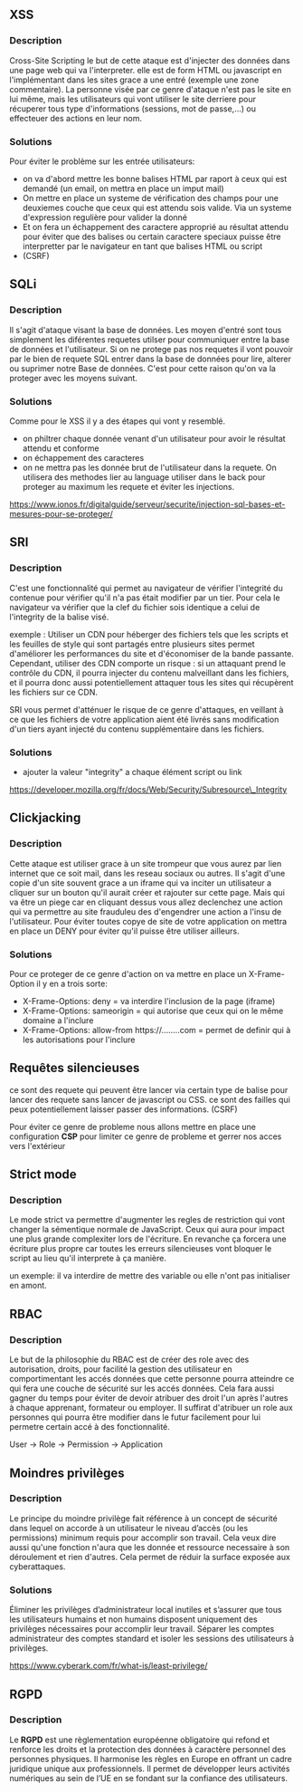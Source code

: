 ## XSS

### Description

Cross-Site Scripting
le but de cette ataque est d'injecter des données dans une page web qui va l'interpreter. elle est de form HTML ou javascript en l'implémentant dans les sites grace a une entré (exemple une zone commentaire). La personne visée par ce genre d'ataque n'est pas le site en lui même, mais les utilisateurs qui vont utiliser le site derriere pour récuperer tous type d'informations (sessions, mot de passe,...) ou effecteuer des actions en leur nom.

### Solutions

Pour éviter le problème sur les entrée utilisateurs:

* on va d'abord mettre les bonne balises HTML par raport à ceux qui est demandé (un email, on mettra en place un imput mail)
* On mettre en place un systeme de vérification des champs pour une deuxiemes couche que ceux qui est attendu sois valide. Via un systeme d'expression regulière pour valider la donné
* Et on fera un échappement des caractere approprié au résultat attendu pour éviter que des balises ou certain caractere speciaux puisse être interpretter par le navigateur en tant que balises HTML ou script
* (CSRF)

## SQLi

### Description

Il s'agit d'ataque visant la base de données. Les moyen d'entré sont tous simplement les diférentes requetes utilser pour communiquer entre la base de données et l'utilisateur.
Si on ne protege pas nos requetes il vont pouvoir par le bien de requete SQL entrer dans la base de données pour lire, alterer ou suprimer notre Base de données. C'est pour cette raison qu'on va la proteger avec les moyens suivant.

### Solutions

Comme pour le XSS il y a des étapes qui vont y resemblé.

* on philtrer chaque donnée venant d'un utilisateur pour avoir le résultat attendu et conforme
* on échappement des caracteres
* on ne mettra pas les donnée brut de l'utilisateur dans la requete. On utilisera des methodes lier au language utiliser dans le back pour proteger au maximum les requete et éviter les injections.

https://www.ionos.fr/digitalguide/serveur/securite/injection-sql-bases-et-mesures-pour-se-proteger/

## SRI

### Description

C'est une fonctionnalité qui permet au navigateur de vérifier l'integrité du contenue pour vérifier qu'il n'a pas était modifier par un tier.
Pour cela le navigateur va vérifier que la clef du fichier sois identique a celui de l'integrity de la balise visé.

exemple :
Utiliser un CDN pour héberger des fichiers tels que les scripts et les feuilles de style qui sont partagés entre plusieurs sites permet d'améliorer les performances du site et d'économiser de la bande passante. Cependant, utiliser des CDN comporte un risque : si un attaquant prend le contrôle du CDN, il pourra injecter du contenu malveillant dans les fichiers, et il pourra donc aussi potentiellement attaquer tous les sites qui récupèrent les fichiers sur ce CDN.

SRI vous permet d'atténuer le risque de ce genre d'attaques, en veillant à ce que les fichiers de votre application aient été livrés sans modification d'un tiers ayant injecté du contenu supplémentaire dans les fichiers.

### Solutions

* ajouter la valeur "integrity" a chaque élément script ou link

https://developer.mozilla.org/fr/docs/Web/Security/Subresource\_Integrity

## Clickjacking

### Description

Cette ataque est utiliser grace à un site trompeur que vous aurez par lien internet que ce soit mail, dans les reseau sociaux ou autres. Il s'agit d'une copie d'un site souvent grace a un iframe qui va inciter un utilisateur a cliquer sur un bouton qu'il aurait créer et rajouter sur cette page. Mais qui va être un piege car en cliquant dessus vous allez declenchez une action qui va permettre au site frauduleu des d'engendrer une action a l'insu de l'utilisateur.
Pour éviter toutes copye de site de votre application on mettra en place un DENY pour éviter qu'il puisse être utiliser ailleurs.

### Solutions

Pour ce proteger de ce genre d'action on va mettre en place un X-Frame-Option il y en a trois sorte:

* X-Frame-Options: deny = va interdire l'inclusion de la page (iframe)
* X-Frame-Options: sameorigin = qui autorise que ceux qui on le même domaine a l'inclure
* X-Frame-Options: allow-from https://........com = permet de definir qui à les autorisations pour l'inclure

## Requêtes silencieuses

ce sont des requete qui peuvent être lancer via certain type de balise pour lancer des requete sans lancer de javascript ou CSS. ce sont des failles qui peux potentiellement laisser passer des informations. (CSRF)

Pour éviter ce genre de probleme nous allons mettre en place une configuration **CSP** pour limiter ce genre de probleme et gerrer nos acces vers l'extérieur

## Strict mode

### Description

Le mode strict va permettre d'augmenter les regles de restriction qui vont changer la sémentique normale de JavaScript. Ceux qui aura pour impact une plus grande complexiter lors de l'écriture. En revanche ça forcera une écriture plus propre car toutes les erreurs silencieuses vont bloquer le script au lieu qu'il interprete à ça manière.

un exemple:
il va interdire de mettre des variable ou elle n'ont pas initialiser en amont.

## RBAC

### Description

Le but de la philosophie du RBAC est de créer des role avec des autorisation, droits, pour facilité la gestion des utilisateur en comportimentant les accés données que cette personne pourra atteindre ce qui fera une couche de sécurité sur les accés données. Cela fara aussi gagner du temps pour éviter de devoir atribuer des droit l'un après l'autres à chaque apprenant, formateur ou employer. Il suffirat d'atribuer un role aux personnes qui pourra être modifier dans le futur facilement pour lui permetre certain accé à des fonctionnalité.

User -> Role -> Permission -> Application

## Moindres privilèges

### Description

Le principe du moindre privilège fait référence à un concept de sécurité dans lequel on accorde à un utilisateur le niveau d’accès (ou les permissions) minimum requis pour accomplir son travail.
Cela veux dire aussi qu'une fonction n'aura que les donnée et ressource necessaire à son déroulement et rien d'autres.
Cela permet de réduir la surface exposée aux cyberattaques.

### Solutions

Éliminer les privilèges d’administrateur local inutiles et s’assurer que tous les utilisateurs humains et non humains disposent uniquement des privilèges nécessaires pour accomplir leur travail.
Séparer les comptes administrateur des comptes standard et isoler les sessions des utilisateurs à privilèges.

https://www.cyberark.com/fr/what-is/least-privilege/

## RGPD

### Description

Le **RGPD** est une règlementation européenne obligatoire qui refond et renforce les droits et la protection des données à caractère personnel des personnes physiques. Il harmonise les règles en Europe en offrant un cadre juridique unique aux professionnels. Il permet de développer leurs activités numériques au sein de l’UE en se fondant sur la confiance des utilisateurs.

